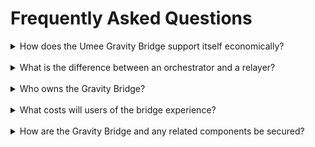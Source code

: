 # Frequently Asked Questions

<details><summary>How does the Umee Gravity Bridge support itself economically?</summary>

_Each relayer gets a reward when they successfully relay transactions across blockchains. They estimate if the batch or a relaying transaction is going to be profitable by comparing Ethereum’s fees and the batch’s reward (fees paid by users)._

</details>

<br>

<details><summary>What is the difference between an orchestrator and a relayer?</summary>

_Relayers compete to be the first in relaying a profitable batch. Orchestrators validate and sign batched transactions._

</details>

<br>

<details><summary>Who owns the Gravity Bridge?</summary>

_Umee’s Gravity Bridge is completely decentralized and is operated by the Umee validator set._

</details>

<br>

<details><summary>What costs will users of the bridge experience?</summary>

_Costs on the Gravity Bridge are as minimal as they can get. Transactions going from Umee to Ethereum are grouped in batches of up to 100 transactions, meaning they share the costs. Going from Ethereum to Umee they only pay for the cost of executing sendToCosmos. In both cases cost is highly tied to the price of Ethereum._

</details>

<br>

<details><summary>How are the Gravity Bridge and any related components be secured?</summary>

_The Gravity contract is basically a multisig wallet that’s managed by Umee’s validator set. The Gravity Bridge design benefits from its simplicity and less dependencies._

</details>
